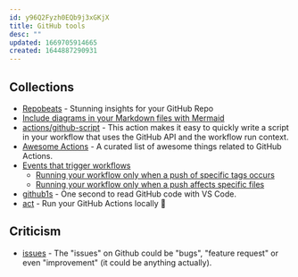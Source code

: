 ```yaml
---
id: y96Q2Fyzh0EQb9j3xGKjX
title: GitHub tools
desc: ""
updated: 1669705914665
created: 1644887290931
---
```


## Collections

- [Repobeats](https://repobeats.axiom.co/) - Stunning insights for your GitHub Repo
- [Include diagrams in your Markdown files with Mermaid](https://github.blog/2022-02-14-include-diagrams-markdown-files-mermaid/)
- [actions/github-script](https://github.com/actions/github-script) - This action makes it easy to quickly write a script in your workflow that uses the GitHub API and the workflow run context.
- [Awesome Actions](https://github.com/sdras/awesome-actions) - A curated list of awesome things related to GitHub Actions.
- [Events that trigger workflows](https://docs.github.com/en/actions/learn-github-actions/events-that-trigger-workflows)
  - [Running your workflow only when a push of specific tags occurs](https://docs.github.com/en/actions/using-workflows/events-that-trigger-workflows#running-your-workflow-only-when-a-push-of-specific-tags-occurs)
  - [Running your workflow only when a push affects specific files](https://docs.github.com/en/actions/using-workflows/events-that-trigger-workflows#running-your-workflow-only-when-a-push-affects-specific-files)
- [github1s](https://github.com/conwnet/github1s) - One second to read GitHub code with VS Code.
- [act](https://github.com/nektos/act) - Run your GitHub Actions locally 🚀

## Criticism

- [issues](https://news.ycombinator.com/item?id=33772556) - The "issues" on Github could be "bugs", "feature request" or even "improvement" (it could be anything actually).
